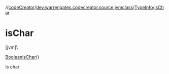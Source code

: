 //[codeCreator](../../../index.md)/[dev.warrengates.codecreator.source.jvmclass](../index.md)/[TypeInfo](index.md)/[isChar](is-char.md)

# isChar

[jvm]\

[Boolean](https://docs.oracle.com/javase/8/docs/api/java/lang/Boolean.html)[isChar](is-char.md)()

Is char
